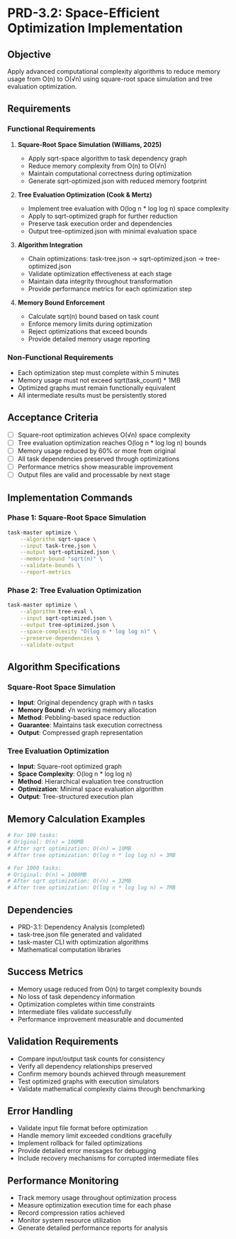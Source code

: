 # PRD-3.2: Space-Efficient Optimization Implementation

## Objective
Apply advanced computational complexity algorithms to reduce memory usage from O(n) to O(√n) using square-root space simulation and tree evaluation optimization.

## Requirements

### Functional Requirements

1. **Square-Root Space Simulation (Williams, 2025)**
   - Apply sqrt-space algorithm to task dependency graph
   - Reduce memory complexity from O(n) to O(√n)
   - Maintain computational correctness during optimization
   - Generate sqrt-optimized.json with reduced memory footprint

2. **Tree Evaluation Optimization (Cook & Mertz)**
   - Implement tree evaluation with O(log n * log log n) space complexity
   - Apply to sqrt-optimized graph for further reduction
   - Preserve task execution order and dependencies
   - Output tree-optimized.json with minimal evaluation space

3. **Algorithm Integration**
   - Chain optimizations: task-tree.json → sqrt-optimized.json → tree-optimized.json
   - Validate optimization effectiveness at each stage
   - Maintain data integrity throughout transformation
   - Provide performance metrics for each optimization step

4. **Memory Bound Enforcement**
   - Calculate sqrt(n) bound based on task count
   - Enforce memory limits during optimization
   - Reject optimizations that exceed bounds
   - Provide detailed memory usage reporting

### Non-Functional Requirements
- Each optimization step must complete within 5 minutes
- Memory usage must not exceed sqrt(task_count) * 1MB
- Optimized graphs must remain functionally equivalent
- All intermediate results must be persistently stored

## Acceptance Criteria
- [ ] Square-root optimization achieves O(√n) space complexity
- [ ] Tree evaluation optimization reaches O(log n * log log n) bounds
- [ ] Memory usage reduced by 60% or more from original
- [ ] All task dependencies preserved through optimizations
- [ ] Performance metrics show measurable improvement
- [ ] Output files are valid and processable by next stage

## Implementation Commands

### Phase 1: Square-Root Space Simulation
```bash
task-master optimize \
    --algorithm sqrt-space \
    --input task-tree.json \
    --output sqrt-optimized.json \
    --memory-bound "sqrt(n)" \
    --validate-bounds \
    --report-metrics
```

### Phase 2: Tree Evaluation Optimization
```bash
task-master optimize \
    --algorithm tree-eval \
    --input sqrt-optimized.json \
    --output tree-optimized.json \
    --space-complexity "O(log n * log log n)" \
    --preserve-dependencies \
    --validate-output
```

## Algorithm Specifications

### Square-Root Space Simulation
- **Input**: Original dependency graph with n tasks
- **Memory Bound**: √n working memory allocation
- **Method**: Pebbling-based space reduction
- **Guarantee**: Maintains task execution correctness
- **Output**: Compressed graph representation

### Tree Evaluation Optimization
- **Input**: Square-root optimized graph
- **Space Complexity**: O(log n * log log n)
- **Method**: Hierarchical evaluation tree construction
- **Optimization**: Minimal space evaluation algorithm
- **Output**: Tree-structured execution plan

## Memory Calculation Examples
```bash
# For 100 tasks:
# Original: O(n) = 100MB
# After sqrt optimization: O(√n) = 10MB
# After tree optimization: O(log n * log log n) ≈ 3MB

# For 1000 tasks:
# Original: O(n) = 1000MB
# After sqrt optimization: O(√n) = 32MB  
# After tree optimization: O(log n * log log n) ≈ 7MB
```

## Dependencies
- PRD-3.1: Dependency Analysis (completed)
- task-tree.json file generated and validated
- task-master CLI with optimization algorithms
- Mathematical computation libraries

## Success Metrics
- Memory usage reduced from O(n) to target complexity bounds
- No loss of task dependency information
- Optimization completes within time constraints
- Intermediate files validate successfully
- Performance improvement measurable and documented

## Validation Requirements
- Compare input/output task counts for consistency
- Verify all dependency relationships preserved
- Confirm memory bounds achieved through measurement
- Test optimized graphs with execution simulators
- Validate mathematical complexity claims through benchmarking

## Error Handling
- Validate input file format before optimization
- Handle memory limit exceeded conditions gracefully
- Implement rollback for failed optimizations
- Provide detailed error messages for debugging
- Include recovery mechanisms for corrupted intermediate files

## Performance Monitoring
- Track memory usage throughout optimization process
- Measure optimization execution time for each phase
- Record compression ratios achieved
- Monitor system resource utilization
- Generate detailed performance reports for analysis